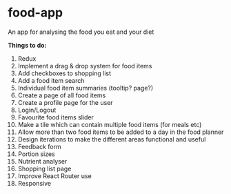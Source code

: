 # food-app
An app for analysing the food you eat and your diet

<b>Things to do:</b>
<ol>
    <li>Redux</li>
    <li>Implement a drag & drop system for food items</li>
    <li>Add checkboxes to shopping list</li>
    <li>Add a food item search</li>
    <li>Individual food item summaries (tooltip? page?)</li>
    <li>Create a page of all food items</li>
    <li>Create a profile page for the user</li>
    <li>Login/Logout</li>
    <li>Favourite food items slider</li>
    <li>Make a tile which can contain multiple food items (for meals etc)</li>
    <li>Allow more than two food items to be added to a day in the food planner</li>
    <li>Design iterations to make the different areas functional and useful</li>
    <li>Feedback form</li>
    <li>Portion sizes</li>
    <li>Nutrient analyser</li>
    <li>Shopping list page</li>
    <li>Improve React Router use</li>
    <li>Responsive</li>
</ol>